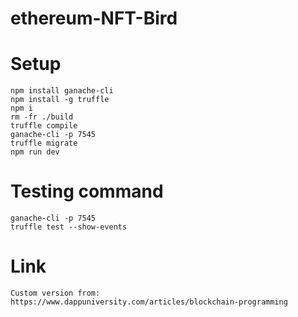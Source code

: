 # ethereum-NFT-Bird

# Setup
```
npm install ganache-cli
npm install -g truffle
npm i
rm -fr ./build
truffle compile
ganache-cli -p 7545
truffle migrate
npm run dev
```

# Testing command
```
ganache-cli -p 7545
truffle test --show-events
```

# Link
    Custom version from: https://www.dappuniversity.com/articles/blockchain-programming